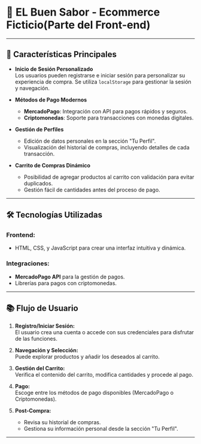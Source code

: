 # 🛒 **EL Buen Sabor - Ecommerce Ficticio(Parte del Front-end)**
---

## 🚀 **Características Principales**

- **Inicio de Sesión Personalizado**  
  Los usuarios pueden registrarse e iniciar sesión para personalizar su experiencia de compra. Se utiliza `localStorage` para gestionar la sesión y navegación.

- **Métodos de Pago Modernos**  
  - **MercadoPago**: Integración con API para pagos rápidos y seguros.  
  - **Criptomonedas**: Soporte para transacciones con monedas digitales.  

- **Gestión de Perfiles**  
  - Edición de datos personales en la sección "Tu Perfil".  
  - Visualización del historial de compras, incluyendo detalles de cada transacción.

- **Carrito de Compras Dinámico**  
  - Posibilidad de agregar productos al carrito con validación para evitar duplicados.  
  - Gestión fácil de cantidades antes del proceso de pago.

---

## 🛠️ **Tecnologías Utilizadas**

### **Frontend:**
- HTML, CSS, y JavaScript para crear una interfaz intuitiva y dinámica.


### **Integraciones:**
- **MercadoPago API** para la gestión de pagos.
- Librerías para pagos con criptomonedas.

---

## 📚 **Flujo de Usuario**

1. **Registro/Iniciar Sesión:**  
   El usuario crea una cuenta o accede con sus credenciales para disfrutar de las funciones.

2. **Navegación y Selección:**  
   Puede explorar productos y añadir los deseados al carrito.

3. **Gestión del Carrito:**  
   Verifica el contenido del carrito, modifica cantidades y procede al pago.

4. **Pago:**  
   Escoge entre los métodos de pago disponibles (MercadoPago o Criptomonedas).

5. **Post-Compra:**  
   - Revisa su historial de compras.  
   - Gestiona su información personal desde la sección "Tu Perfil".

---


